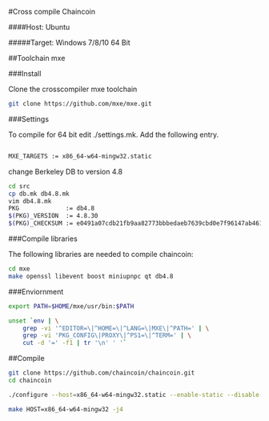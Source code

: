 #Cross compile Chaincoin

####Host: Ubuntu

#####Target: Windows 7/8/10
64 Bit

##Toolchain mxe

###Install

Clone the crosscompiler mxe toolchain


```bash
git clone https://github.com/mxe/mxe.git

```

###Settings

To compile for 64 bit edit ./settings.mk. Add the following entry.  

```bash

MXE_TARGETS := x86_64-w64-mingw32.static

```

change Berkeley DB to version 4.8


```bash
cd src
cp db.mk db4.8.mk
vim db4.8.mk
PKG             := db4.8
$(PKG)_VERSION  := 4.8.30
$(PKG)_CHECKSUM := e0491a07cdb21fb9aa82773bbbedaeb7639cbd0e7f96147ab46141e0045db72a
```

###Compile libraries

The following libraries are needed to compile chaincoin:


```bash
cd mxe
make openssl libevent boost miniupnpc qt db4.8
```

###Enviornment

```bash
export PATH=$HOME/mxe/usr/bin:$PATH

unset `env | \
    grep -vi '^EDITOR=\|^HOME=\|^LANG=\|MXE\|^PATH=' | \
    grep -vi 'PKG_CONFIG\|PROXY\|^PS1=\|^TERM=' | \
    cut -d '=' -f1 | tr '\n' ' '`
```

##Compile

```bash
git clone https://github.com/chaincoin/chaincoin.git
cd chaincoin

./configure --host=x86_64-w64-mingw32.static --enable-static --disable-shared --disable-tests --with-boost=$HOME/mxe/usr/x86_64-w64-mingw32.static/include/boost --with-boost-libdir=$HOME/mxe/usr/x86_64-w64-mingw32.static/lib

make HOST=x86_64-w64-mingw32 -j4
```

